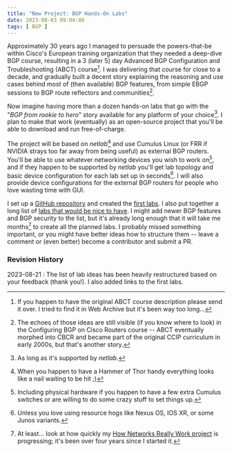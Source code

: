 ```yaml
---
title: "New Project: BGP Hands-On Labs"
date: 2023-08-03 09:04:00
tags: [ BGP ]
---
```

Approximately 30 years ago I managed to persuade the powers-that-be within Cisco's European training organization that they needed a deep-dive BGP course, resulting in a 3 (later 5) day Advanced BGP Configuration and Troubleshooting (ABCT) course[^CD]. I was delivering that course for close to a decade, and gradually built a decent story explaining the reasoning and use cases behind most of (then available) BGP features, from simple EBGP sessions to BGP route reflectors and communities[^EC].

Now imagine having more than a dozen hands-on labs that go with the "_BGP from rookie to hero_" story available for any platform of your choice[^NL]. I plan to make that work (eventually) as an open-source project that you'll be able to download and run free-of-charge.
<!--more-->
The project will be based on _netlab_[^HT] and use Cumulus Linux (or FRR if NVIDIA strays too far away from being useful) as external BGP routers. You'll be able to use whatever networking devices you wish to work on[^XP], and if they happen to be supported by _netlab_ you'll get lab topology and basic device configuration for each lab set up in seconds[^XR]. I will also provide device configurations for the external BGP routers for people who love wasting time with GUI.

[^XP]: Including physical hardware if you happen to have a few extra Cumulus switches or are willing to do some crazy stuff to set things up.

I set up a [GitHub repository](https://github.com/ipspace/bgplab) and created the [first labs](https://bgplabs.net/). I also put together a long list of [labs that would be nice to have](https://bgplabs.net/3-upcoming/). I might add newer BGP features and BGP security to the list, but it's already long enough that it will take me months[^AL] to create all the planned labs. I probably missed something important, or you might have better ideas how to structure them -- leave a comment or (even better) become a contributor and submit a PR.

### Revision History

2023-08-21
: The list of lab ideas has been heavily restructured based on your feedback (thank you!). I also added links to the first labs.

[^EC]: The echoes of those ideas are still visible (if you know where to look) in the Configuring BGP on Cisco Routers course --  ABCT eventually morphed into CBCR and became part of the original CCIP curriculum in early 2000s, but that's another story.

[^CD]: If you happen to have the original ABCT course description please send it over. I tried to find it in Web Archive but it's been way too long...

[^NL]: As long as it's supported by _netlab_.

[^HT]: When you happen to have a Hammer of Thor handy everything looks like a nail waiting to be hit ;)

[^XR]: Unless you love using resource hogs like Nexus OS, IOS XR, or some Junos variants.

[^AL]: At least... look at how quickly my [How Networks Really Work project](https://blog.ipspace.net/2019/05/its-time-for-another-pet-project.html) is progressing; it's been over four years since I started it.